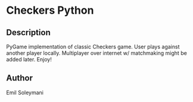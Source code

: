 # Checkers Python

## Description
PyGame implementation of classic Checkers game. User plays against another player locally. Multiplayer over internet w/ matchmaking might be added later. Enjoy! 

## Author 
Emil Soleymani

